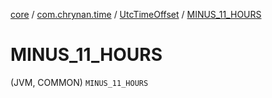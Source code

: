 [core](../../index.md) / [com.chrynan.time](../index.md) / [UtcTimeOffset](index.md) / [MINUS_11_HOURS](./-m-i-n-u-s_11_-h-o-u-r-s.md)

# MINUS_11_HOURS

(JVM, COMMON) `MINUS_11_HOURS`